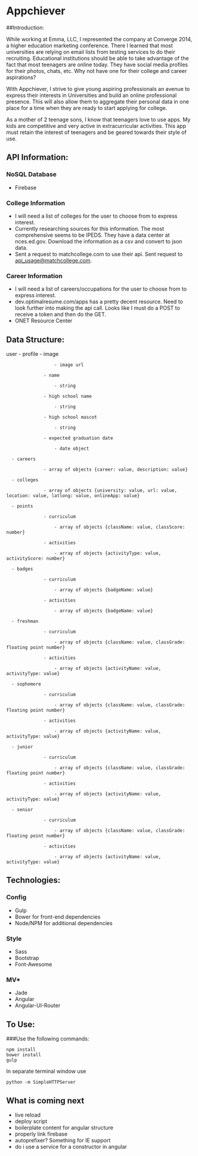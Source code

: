 # Appchiever

##Introduction:

While working at Emma, LLC, I represented the company at Converge 2014, a higher education marketing conference. There I learned that most universities are relying on email lists from testing services to do their recruiting. Educational institutions should be able to take advantage of the fact that most teenagers are online today. They have social media profiles for their photos, chats, etc. Why not have one for their college and career aspirations?

With Appchiever, I strive to give young aspiring professionals an avenue to express their interests in Universities and build an online professional presence. This will also allow them to aggregate their personal data in one place for a time when they are ready to start applying for college.

As a mother of 2 teenage sons, I know that teenagers love to use apps. My kids are competitive and very active in extracurricular activities. This app must retain the interest of teenagers and be geared towards their style of use.

## API Information:

### NoSQL Database
* Firebase

### College Information
* I will need a list of colleges for the user to choose from to express interest.
* Currently researching sources for this information. The most comprehensive seems to be IPEDS. They have a data center at nces.ed.gov. Download the information as a csv and convert to json data.
* Sent a request to matchcollege.com to use their api. Sent request to api_usage@matchcollege.com.

### Career Information
* I will need a list of careers/occupations for the user to choose from to express interest.
* dev.optimalresume.com/apps has a pretty decent resource. Need to look further into making the api call. Looks like I must do a POST to receive a token and then do the GET.
* ONET Resource Center

## Data Structure:

user  - profile   - image

                      - image url

                  - name

                      - string

                  - high school name

                      - string

                  - high school mascot

                      - string

                  - expected graduation date

                      - date object

      - careers

                  - array of objects {career: value, description: value}

      - colleges

                  - array of objects {university: value, url: value, location: value, latlong: value, onlineApp: value}

      - points

                  - curriculum

                      - array of objects {className: value, classScore: number}

                  - activities

                      - array of objects {activityType: value, activityScore: number}

      - badges

                  - curriculum

                      - array of objects {badgeName: value}

                  - activities

                      - array of objects {badgeName: value}

      - freshman

                  - curriculum

                      - array of objects {className: value, classGrade: floating point number}

                  - activities

                      - array of objects {activityName: value, activityType: value}

      - sophomore

                  - curriculum

                      - array of objects {className: value, classGrade: floating point number}

                  - activities

                      - array of objects {activityName: value, activityType: value}

      - junior

                  - curriculum

                      - array of objects {className: value, classGrade: floating point number}

                  - activities

                      - array of objects {activityName: value, activityType: value}

      - senior

                  - curriculum

                      - array of objects {className: value, classGrade: floating point number}

                  - activities
                  
                      - array of objects {activityName: value, activityType: value}



## Technologies:

### Config
* Gulp
* Bower for front-end dependencies
* Node/NPM for additional dependencies

### Style
* Sass
* Bootstrap
* Font-Awesome

### MV*
* Jade
* Angular
* Angular-UI-Router

## To Use:

###Use the following commands:
```
npm install
bower install
gulp
```
In separate terminal window use

```
python -m SimpleHTTPServer
```

## What is coming next
* live reload
* deploy script
* boilerplate content for angular structure
* properly link firebase
* autoprefixer? Something for IE support
* do i use a service for a constructor in angular
